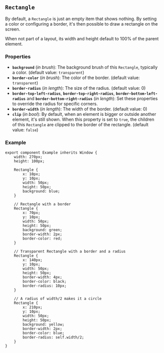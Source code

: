 ## `Rectangle`

By default, a `Rectangle` is just an empty item that shows nothing. By setting a color or configuring a border,
it's then possible to draw a rectangle on the screen.

When not part of a layout, its width and height default to 100% of the parent element.

### Properties

-   **`background`** (_in_ _brush_): The background brush of this `Rectangle`, typically a color. (default value: `transparent`)
-   **`border-color`** (_in_ _brush_): The color of the border. (default value: `transparent`)
-   **`border-radius`** (_in_ _length_): The size of the radius. (default value: 0)
-   **`border-top-left-radius`**, **`border-top-right-radius`**, **`border-bottom-left-radius`** and **`border-bottom-right-radius`** (_in_ _length_): Set these properties to override the radius for specific corners.
-   **`border-width`** (_in_ _length_): The width of the border. (default value: 0)
-   **`clip`** (_in_ _bool_): By default, when an element is bigger or outside another element, it's still shown. When this property is set to `true`, the children of this `Rectangle` are clipped to the border of the rectangle. (default value: `false`)

### Example

```slint
export component Example inherits Window {
    width: 270px;
    height: 100px;

    Rectangle {
        x: 10px;
        y: 10px;
        width: 50px;
        height: 50px;
        background: blue;
    }

    // Rectangle with a border
    Rectangle {
        x: 70px;
        y: 10px;
        width: 50px;
        height: 50px;
        background: green;
        border-width: 2px;
        border-color: red;
    }

    // Transparent Rectangle with a border and a radius
    Rectangle {
        x: 140px;
        y: 10px;
        width: 50px;
        height: 50px;
        border-width: 4px;
        border-color: black;
        border-radius: 10px;
    }

    // A radius of width/2 makes it a circle
    Rectangle {
        x: 210px;
        y: 10px;
        width: 50px;
        height: 50px;
        background: yellow;
        border-width: 2px;
        border-color: blue;
        border-radius: self.width/2;
    }
}
```